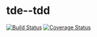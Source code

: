 # tde--tdd
[![Build Status](https://travis-ci.org/Leticia-1523/tde--tdd.svg?branch=master)](https://travis-ci.org/Leticia-1523/tde--tdd)
[![Coverage Status](https://coveralls.io/repos/github/Leticia-1523/tde--tdd/badge.svg?branch=master)](https://coveralls.io/github/Leticia-1523/tde--tdd?branch=master)
